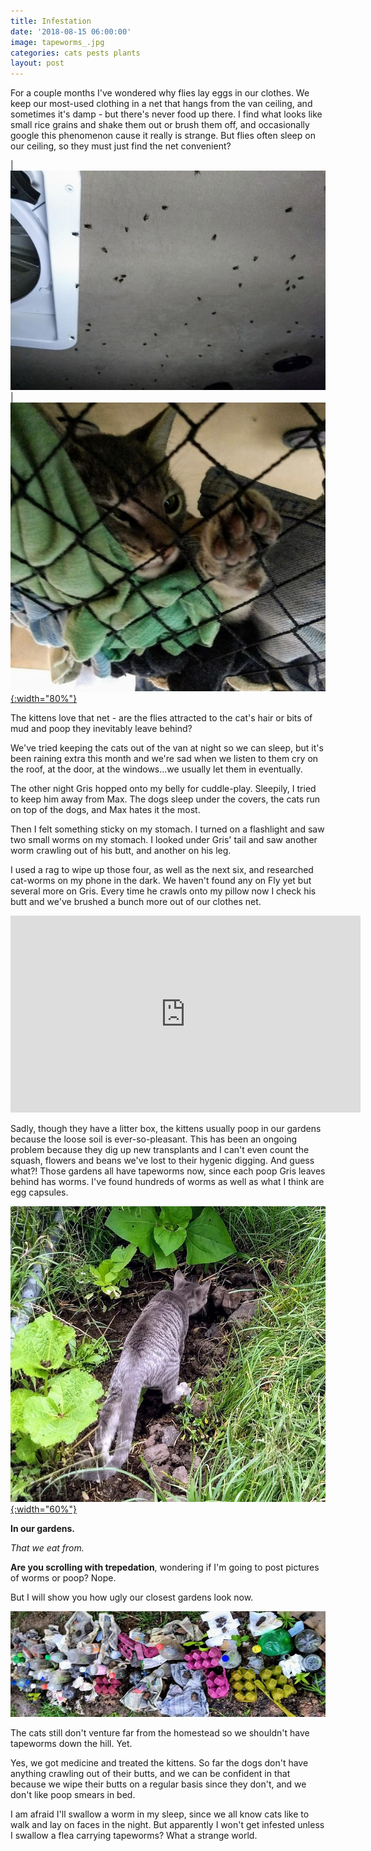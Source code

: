 ```yaml
---
title: Infestation
date: '2018-08-15 06:00:00'
image: tapeworms_.jpg
categories: cats pests plants
layout: post
---
```


For a couple months I've wondered why flies lay eggs in our clothes. We keep our most-used clothing in a net that hangs from the van ceiling, and sometimes it's damp - but there's never food up there. I find what looks like small rice grains and shake them out or brush them off, and occasionally google this phenomenon cause it really is strange. But flies often sleep on our ceiling, so they must just find the net convenient? <br>

|  [![](/images/van_moscas_.jpg)](/images/van_moscas.jpg)  |  [![](/images/gris_net_.jpg){:width="80%"}](/images/gris_net.jpg)

The kittens love that net - are the flies attracted to the cat's hair or bits of mud and poop they inevitably leave behind?

We've tried keeping the cats out of the van at night so we can sleep, but it's been raining extra this month and we're sad when we listen to them cry on the roof, at the door, at the windows...we usually let them in eventually.

The other night Gris hopped onto my belly for cuddle-play. Sleepily, I tried to keep him away from Max. The dogs sleep under the covers, the cats run on top of the dogs, and Max hates it the most.

Then I felt something sticky on my stomach. I turned on a flashlight and saw two small worms on my stomach. I looked under Gris' tail and saw another worm crawling out of his butt, and another on his leg.

I used a rag to wipe up those four, as well as the next six, and researched cat-worms on my phone in the dark. We haven't found any on Fly yet but several more on Gris. Every time he crawls onto my pillow now I check his butt and we've brushed a bunch more out of our clothes net.

<iframe width="560" height="315" src="https://www.youtube-nocookie.com/embed/4TpfJBTvrAw" frameborder="0" allow="autoplay; encrypted-media" allowfullscreen></iframe>

Sadly, though they have a litter box, the kittens usually poop in our gardens because the loose soil is ever-so-pleasant. This has been an ongoing problem because they dig up new transplants and I can't even count the squash, flowers and beans we've lost to their hygenic digging. And guess what?! Those gardens all have tapeworms now, since each poop Gris leaves behind has worms. I've found hundreds of worms as well as what I think are egg capsules.

[![](/images/gris_garden_.jpg){:width="60%"}](/images/gris_garden.jpg)

**In our gardens.**

*That we eat from.*

**Are you scrolling with trepedation**, wondering if I'm going to post pictures of worms or poop? Nope.

But I will show you how ugly our closest gardens look now.

[![](/images/ugly_garden2_.jpg)](/images/ugly_garden2.jpg)

The cats still don't venture far from the homestead so we shouldn't have tapeworms down the hill. Yet.

Yes, we got medicine and treated the kittens. So far the dogs don't have anything crawling out of their butts, and we can be confident in that because we wipe their butts on a regular basis since they don't, and we don't like poop smears in bed.

I am afraid I'll swallow a worm in my sleep, since we all know cats like to walk and lay on faces in the night. But apparently I won't get infested unless I swallow a flea carrying tapeworms? What a strange world.